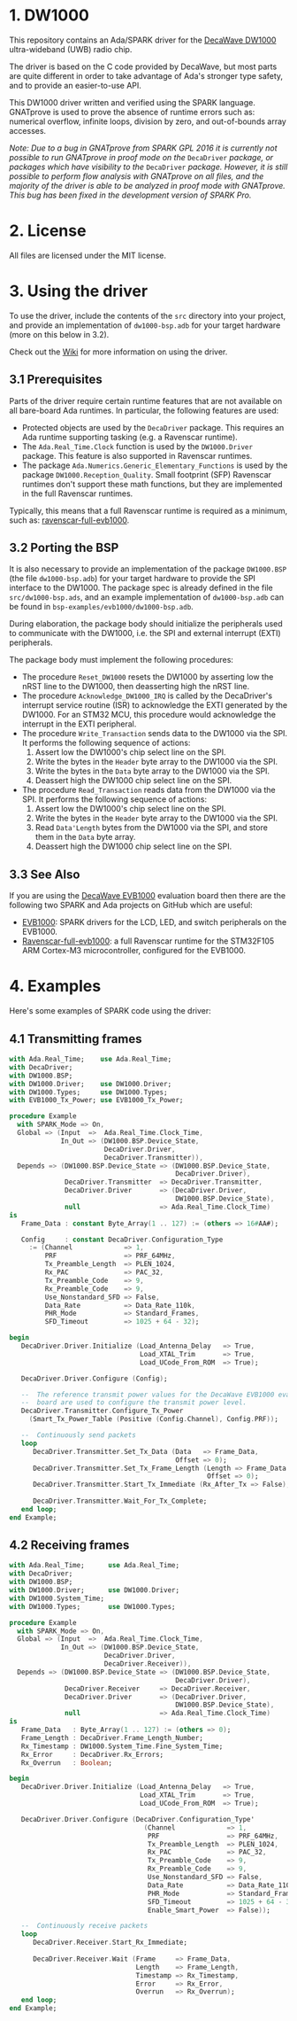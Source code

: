 # 1. DW1000

This repository contains an Ada/SPARK driver for the 
[DecaWave DW1000](http://www.decawave.com/products/dw1000)
ultra-wideband (UWB) radio chip.

The driver is based on the C code provided by DecaWave, but most parts are
quite different in order to take advantage of Ada's stronger type safety, and
to provide an easier-to-use API.

This DW1000 driver written and verified using the SPARK language. GNATprove is 
used to prove the absence of runtime errors such as: numerical overflow,
infinite loops, division by zero, and out-of-bounds array accesses.

_Note: Due to a bug in GNATprove from SPARK GPL 2016 it is currently not possible to run GNATprove in proof mode on the_ ``DecaDriver`` _package, or packages which have visibility to the_ ``DecaDriver`` _package. However, it is still possible to perform flow analysis with GNATprove on all files, and the majority of the driver is able to be analyzed in proof mode with GNATprove. This bug has been fixed in the development version of SPARK Pro._

# 2. License

All files are licensed under the MIT license.

# 3. Using the driver

To use the driver, include the contents of the ``src`` directory into your
project, and provide an implementation of ``dw1000-bsp.adb`` for your target
hardware (more on this below in 3.2).

Check out the [Wiki](https://github.com/damaki/DW1000/wiki) for more information
on using the driver.

## 3.1 Prerequisites

Parts of the driver require certain runtime features that are not available on all
bare-board Ada runtimes. In particular, the following features are used:
  * Protected objects are used by the ``DecaDriver`` package. This requires
    an Ada runtime supporting tasking (e.g. a Ravenscar runtime).
  * The ``Ada.Real_Time.Clock`` function is used by the ``DW1000.Driver``
    package. This feature is also supported in Ravenscar runtimes.
  * The package ``Ada.Numerics.Generic_Elementary_Functions`` is used by the
    package ``DW1000.Reception_Quality``. Small footprint (SFP) Ravenscar 
    runtimes don't support these math functions, but they are implemented in
    the full Ravenscar runtimes.

Typically, this means that a full Ravenscar runtime is required as a minimum,
such as: [ravenscar-full-evb1000](https://github.com/damaki/ravenscar-full-evb1000).

## 3.2 Porting the BSP

It is also necessary to provide an implementation of the package ``DW1000.BSP``
(the file ``dw1000-bsp.adb``) for your target hardware to provide the SPI
interface to the DW1000. The package spec is already defined in the file
``src/dw1000-bsp.ads``, and an example implementation of ``dw1000-bsp.adb`` can
be found in ``bsp-examples/evb1000/dw1000-bsp.adb``.

During elaboration, the package body should initialize the peripherals used
to communicate with the DW1000, i.e. the SPI and external interrupt (EXTI) 
peripherals. 

The package body must implement the following procedures:
  * The procedure ``Reset_DW1000`` resets the DW1000 by asserting low the nRST
    line to the DW1000, then deasserting high the nRST line.
  * The procedure ``Acknowledge_DW1000_IRQ`` is called by the DecaDriver's
    interrupt service routine (ISR) to acknowledge the EXTI generated by the
    DW1000. For an STM32 MCU, this procedure would acknowledge the interrupt
    in the EXTI peripheral.
  * The procedure ``Write_Transaction`` sends data to the DW1000 via the SPI.
    It performs the following sequence of actions:
    1. Assert low the DW1000's chip select line on the SPI.
    2. Write the bytes in the ``Header`` byte array to the DW1000 via the SPI.
    3. Write the bytes in the ``Data`` byte array to the DW1000 via the SPI.
    4. Deassert high the DW1000 chip select line on the SPI.
  * The procedure ``Read_Transaction`` reads data from the DW1000 via the SPI.
    It performs the following sequence of actions:
    1. Assert low the DW1000's chip select line on the SPI.
    2. Write the bytes in the ``Header`` byte array to the DW1000 via the SPI.
    3. Read ``Data'Length`` bytes from the DW1000 via the SPI, and store them
       in the ``Data`` byte array.
    4. Deassert high the DW1000 chip select line on the SPI.

## 3.3 See Also

If you are using the [DecaWave EVB1000](http://www.decawave.com/products/evk1000-evaluation-kit) 
evaluation board then there are the following two SPARK and Ada projects on 
GitHub which are useful:
  * [EVB1000](https://github.com/damaki/EVB1000): SPARK drivers for the LCD, LED,
    and switch peripherals on the EVB1000. 
  * [Ravenscar-full-evb1000](https://github.com/damaki/ravenscar-full-evb1000):
    a full Ravenscar runtime for the STM32F105 ARM Cortex-M3 microcontroller,
    configured for the EVB1000.

# 4. Examples

Here's some examples of SPARK code using the driver:

## 4.1 Transmitting frames

```Ada
with Ada.Real_Time;    use Ada.Real_Time;
with DecaDriver;
with DW1000.BSP;
with DW1000.Driver;    use DW1000.Driver;
with DW1000.Types;     use DW1000.Types;
with EVB1000_Tx_Power; use EVB1000_Tx_Power;

procedure Example
  with SPARK_Mode => On,
  Global => (Input  =>  Ada.Real_Time.Clock_Time,
             In_Out => (DW1000.BSP.Device_State,
                        DecaDriver.Driver,
                        DecaDriver.Transmitter)),
  Depends => (DW1000.BSP.Device_State => (DW1000.BSP.Device_State,
                                          DecaDriver.Driver),
              DecaDriver.Transmitter  => DecaDriver.Transmitter,
              DecaDriver.Driver       => (DecaDriver.Driver,
                                          DW1000.BSP.Device_State),
              null                    => Ada.Real_Time.Clock_Time)
is
   Frame_Data : constant Byte_Array(1 .. 127) := (others => 16#AA#);

   Config     : constant DecaDriver.Configuration_Type
     := (Channel             => 1,
         PRF                 => PRF_64MHz,
         Tx_Preamble_Length  => PLEN_1024,
         Rx_PAC              => PAC_32,
         Tx_Preamble_Code    => 9,
         Rx_Preamble_Code    => 9,
         Use_Nonstandard_SFD => False,
         Data_Rate           => Data_Rate_110k,
         PHR_Mode            => Standard_Frames,
         SFD_Timeout         => 1025 + 64 - 32);

begin
   DecaDriver.Driver.Initialize (Load_Antenna_Delay   => True,
                                 Load_XTAL_Trim       => True,
                                 Load_UCode_From_ROM  => True);

   DecaDriver.Driver.Configure (Config);

   --  The reference transmit power values for the DecaWave EVB1000 evalulation
   --  board are used to configure the transmit power level.
   DecaDriver.Transmitter.Configure_Tx_Power
     (Smart_Tx_Power_Table (Positive (Config.Channel), Config.PRF));

   --  Continuously send packets
   loop
      DecaDriver.Transmitter.Set_Tx_Data (Data   => Frame_Data,
                                          Offset => 0);
      DecaDriver.Transmitter.Set_Tx_Frame_Length (Length => Frame_Data'Length,
                                                  Offset => 0);
      DecaDriver.Transmitter.Start_Tx_Immediate (Rx_After_Tx => False);
      
      DecaDriver.Transmitter.Wait_For_Tx_Complete;
   end loop;
end Example;
```

## 4.2 Receiving frames

```Ada
with Ada.Real_Time;      use Ada.Real_Time;
with DecaDriver;
with DW1000.BSP;
with DW1000.Driver;      use DW1000.Driver;
with DW1000.System_Time;
with DW1000.Types;       use DW1000.Types;

procedure Example
  with SPARK_Mode => On,
  Global => (Input  =>  Ada.Real_Time.Clock_Time,
             In_Out => (DW1000.BSP.Device_State,
                        DecaDriver.Driver,
                        DecaDriver.Receiver)),
  Depends => (DW1000.BSP.Device_State => (DW1000.BSP.Device_State,
                                          DecaDriver.Driver),
              DecaDriver.Receiver     => DecaDriver.Receiver,
              DecaDriver.Driver       => (DecaDriver.Driver,
                                          DW1000.BSP.Device_State),
              null                    => Ada.Real_Time.Clock_Time)
is
   Frame_Data   : Byte_Array(1 .. 127) := (others => 0);
   Frame_Length : DecaDriver.Frame_Length_Number;
   Rx_Timestamp : DW1000.System_Time.Fine_System_Time;
   Rx_Error     : DecaDriver.Rx_Errors;
   Rx_Overrun   : Boolean;

begin
   DecaDriver.Driver.Initialize (Load_Antenna_Delay   => True,
                                 Load_XTAL_Trim       => True,
                                 Load_UCode_From_ROM  => True);

   DecaDriver.Driver.Configure (DecaDriver.Configuration_Type'
                                  (Channel             => 1,
                                   PRF                 => PRF_64MHz,
                                   Tx_Preamble_Length  => PLEN_1024,
                                   Rx_PAC              => PAC_32,
                                   Tx_Preamble_Code    => 9,
                                   Rx_Preamble_Code    => 9,
                                   Use_Nonstandard_SFD => False,
                                   Data_Rate           => Data_Rate_110k,
                                   PHR_Mode            => Standard_Frames,
                                   SFD_Timeout         => 1025 + 64 - 32,
                                   Enable_Smart_Power  => False));

   --  Continuously receive packets
   loop
      DecaDriver.Receiver.Start_Rx_Immediate;
      
      DecaDriver.Receiver.Wait (Frame     => Frame_Data,
                                Length    => Frame_Length,
                                Timestamp => Rx_Timestamp,
                                Error     => Rx_Error,
                                Overrun   => Rx_Overrun);
   end loop;
end Example;
```
